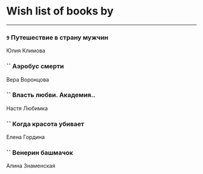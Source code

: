 # Wish list of books by [](https://ok.ru/profile/536771522733)
---

### `9` Путешествие в страну мужчин
Юлия Климова

### `` Аэробус смерти
Вера Воронцова

### `` Власть любви. Академия..
Настя Любимка

### `` Когда красота убивает
Елена Гордина

### `` Венерин башмачок
Алина Знаменская


